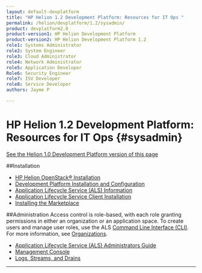 ```yaml
---
layout: default-devplatform
title: "HP Helion 1.2 Development Platform: Resources for IT Ops "
permalink: /helion/devplatform/1.2/sysadmin/
product: devplatform2.0
product-version1: HP Helion Development Platform
product-version2: HP Helion Development Platform 1.2
role1: Systems Administrator 
role2: System Engineer
role3: Cloud Administrator
role4: Network Administrator
role5: Application Developer
Role6: Security Engineer
role7: ISV Developer
role8: Service Developer
authors: Jayme P

---
```

<!--UNDER REVISION-->
# HP Helion 1.2 Development Platform: Resources for IT Ops {#sysadmin}
[See the Helion 1.0 Development Platform version of this page](/helion/devplatform/sysadmin/)

##Installation

* [HP Helion OpenStack&#174; Installation](/helion/openstack/1.1/install/overview/)
* [Development Platform Installation and Configuration](/helion/devplatform/1.2/install/)
* [Application Lifecycle Service (ALS) Information](/helion/devplatform/1.2/als/)
* [Application Lifecycle Service Client Installation](/helion/devplatform/1.2/als/user/client/)
* [Installing the Marketplace](/helion/devplatform/1.2/marketplace/)

##Administration
Access control is role-based, with each role granting permissions in either an organization or an application space. To create users and manage user roles, use the ALS  [Command Line Interface (CLI)](/helion/devplatform/1.2/als/user/reference/client-ref/). For more information, see [Organizations](/helion/devplatform/1.2/als/user/reference/client-ref/#organizations).

- [Application Lifecycle Service (ALS) Administrators Guide](/helion/devplatform/1.2/als/admin/)
- [Management Console](/helion/devplatform/1.2/als/user/console/)
- [Logs, Streams, and Drains](/helion/devplatform/1.2/als/user/deploy/app-logs/)

----

